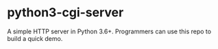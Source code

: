 # python3-cgi-server
A simple HTTP server in Python 3.6+. Programmers can use this repo to build a quick demo.
